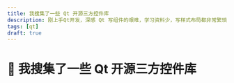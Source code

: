 ```yaml
---
title: 我搜集了一些 Qt 开源三方控件库
description: 刚上手Qt开发，深感 Qt 写组件的艰难，学习资料少，写样式布局都非常繁琐，这里整理一些开源的 Qt 组件库，方便随时学习汲取营养。
tags: [qt]
draft: true
---
```


# :eyes: 我搜集了一些 Qt 开源三方控件库
